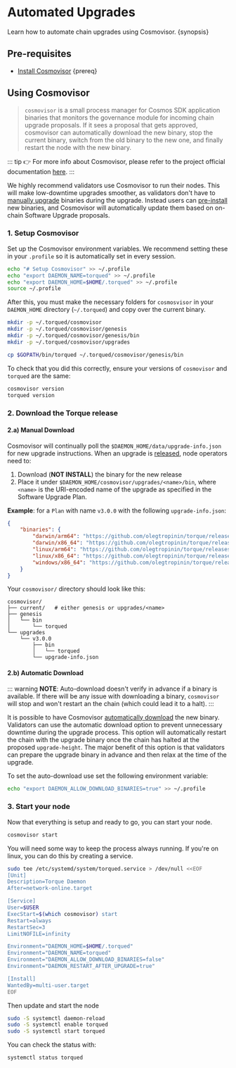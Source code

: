 
<!--
order: 2
-->

# Automated Upgrades

Learn how to automate chain upgrades using Cosmovisor. {synopsis}

## Pre-requisites

- [Install Cosmovisor](https://docs.cosmos.network/main/run-node/cosmovisor.html#installation) {prereq}

## Using Cosmovisor

> `cosmovisor` is a small process manager for Cosmos SDK application binaries that monitors the governance module for incoming chain upgrade proposals. If it sees a proposal that gets approved, cosmovisor can automatically download the new binary, stop the current binary, switch from the old binary to the new one, and finally restart the node with the new binary.

::: tip
👉 For more info about Cosmovisor, please refer to the project official documentation [here](https://docs.cosmos.network/main/run-node/cosmovisor.html).
:::

We highly recommend validators use Cosmovisor to run their nodes. This will make low-downtime upgrades smoother, as validators don't have to [manually upgrade](./manual.md) binaries during the upgrade. Instead users can [pre-install](#manual-download) new binaries, and Cosmovisor will automatically update them based on on-chain Software Upgrade proposals.

### 1. Setup Cosmovisor

Set up the Cosmovisor environment variables. We recommend setting these in your `.profile` so it is automatically set in every session.

```bash
echo "# Setup Cosmovisor" >> ~/.profile
echo "export DAEMON_NAME=torqued" >> ~/.profile
echo "export DAEMON_HOME=$HOME/.torqued" >> ~/.profile
source ~/.profile
```

After this, you must make the necessary folders for `cosmosvisor` in your `DAEMON_HOME` directory (`~/.torqued`) and copy over the current binary.

```bash
mkdir -p ~/.torqued/cosmovisor
mkdir -p ~/.torqued/cosmovisor/genesis
mkdir -p ~/.torqued/cosmovisor/genesis/bin
mkdir -p ~/.torqued/cosmovisor/upgrades

cp $GOPATH/bin/torqued ~/.torqued/cosmovisor/genesis/bin
```

To check that you did this correctly, ensure your versions of `cosmovisor` and `torqued` are the same:

```bash
cosmovisor version
torqued version
```

### 2. Download the Torque release

#### 2.a) Manual Download

Cosmovisor will continually poll the `$DAEMON_HOME/data/upgrade-info.json` for new upgrade instructions. When an upgrade is [released](https://github.com/olegtropinin/torque/releases), node operators need to:

1. Download (**NOT INSTALL**) the binary for the new release
2. Place it under `$DAEMON_HOME/cosmovisor/upgrades/<name>/bin`, where `<name>` is the URI-encoded name of the upgrade as specified in the Software Upgrade Plan.

**Example**: for a `Plan` with name `v3.0.0` with the following `upgrade-info.json`:

```json
{
    "binaries": {
        "darwin/arm64": "https://github.com/olegtropinin/torque/releases/download/v3.0.0/torque_3.0.0_Darwin_arm64.tar.gz",
        "darwin/x86_64": "https://github.com/olegtropinin/torque/releases/download/v3.0.0/torque_3.0.0_Darwin_x86_64.tar.gz",
        "linux/arm64": "https://github.com/olegtropinin/torque/releases/download/v3.0.0/torque_3.0.0_Linux_arm64.tar.gz",
        "linux/x86_64": "https://github.com/olegtropinin/torque/releases/download/v3.0.0/torque_3.0.0_Linux_x86_64.tar.gz",
        "windows/x86_64": "https://github.com/olegtropinin/torque/releases/download/v3.0.0/torque_3.0.0_Windows_x86_64.zip"
    }
}
```

Your `cosmovisor/` directory should look like this:

```shell
cosmovisor/
├── current/   # either genesis or upgrades/<name>
├── genesis
│   └── bin
│       └── torqued
└── upgrades
    └── v3.0.0
        ├── bin
        │   └── torqued
        └── upgrade-info.json
```

#### 2.b) Automatic Download

::: warning
**NOTE**: Auto-download doesn't verify in advance if a binary is available. If there will be any issue with downloading a binary, `cosmovisor` will stop and won't restart an the chain (which could lead it to a halt).
:::

It is possible to have Cosmovisor [automatically download](https://docs.cosmos.network/main/run-node/cosmovisor.html#auto-download) the new binary. Validators can use the automatic download option to prevent unnecessary downtime during the upgrade process. This option will automatically restart the chain with the upgrade binary once the chain has halted at the proposed `upgrade-height`. The major benefit of this option is that validators can prepare the upgrade binary in advance and then relax at the time of the upgrade.

To set the auto-download use set the following environment variable:

```bash
echo "export DAEMON_ALLOW_DOWNLOAD_BINARIES=true" >> ~/.profile
```

### 3. Start your node

Now that everything is setup and ready to go, you can start your node.

```bash
cosmovisor start
```

You will need some way to keep the process always running. If you're on linux, you can do this by creating a service.

```bash
sudo tee /etc/systemd/system/torqued.service > /dev/null <<EOF
[Unit]
Description=Torque Daemon
After=network-online.target

[Service]
User=$USER
ExecStart=$(which cosmovisor) start
Restart=always
RestartSec=3
LimitNOFILE=infinity

Environment="DAEMON_HOME=$HOME/.torqued"
Environment="DAEMON_NAME=torqued"
Environment="DAEMON_ALLOW_DOWNLOAD_BINARIES=false"
Environment="DAEMON_RESTART_AFTER_UPGRADE=true"

[Install]
WantedBy=multi-user.target
EOF
```

Then update and start the node

```bash
sudo -S systemctl daemon-reload
sudo -S systemctl enable torqued
sudo -S systemctl start torqued
```

You can check the status with:

```bash
systemctl status torqued
```
